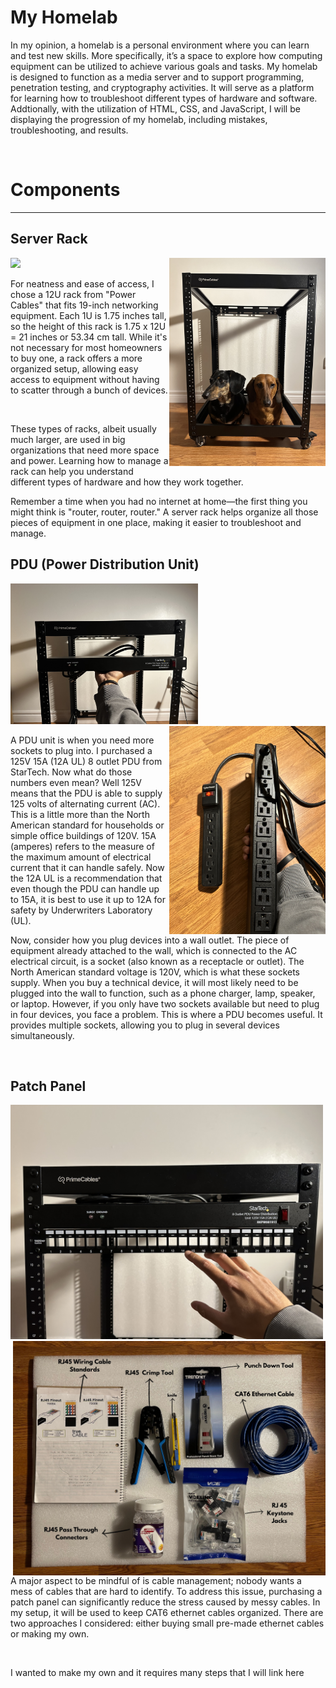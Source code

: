 <h1> My Homelab</h1>
<p>In my opinion, a homelab is a personal environment where you can learn and test new skills. More specifically, it’s a space to explore how computing equipment can be utilized to achieve various goals and tasks. My homelab is designed to function as a media server and to support programming, penetration testing, and cryptography activities. It will serve as a platform for learning how to troubleshoot different types of hardware and software. Addtionally, with the utilization of HTML, CSS, and JavaScript, I will be displaying the progression of my homelab, including mistakes, troubleshooting, and results.</p>
<br>
<h1> Components </h1>
<hr>
<h2> Server Rack </h2>
<img src = "IMAGES/Server-Rack1.jpg" width = "150">  <img src = "IMAGES/RACK2.jpg" width="250" align = "right"> 
<p> For neatness and ease of access, I chose a 12U rack from "Power Cables" that fits 19-inch networking equipment. Each 1U is 1.75 inches tall, so the height of this rack is 1.75 x 12U = 21 inches or 53.34 cm tall. While it's not necessary for most homeowners to buy one, a rack offers a more organized setup, allowing easy access to equipment without having to scatter through a bunch of devices.</p>
  <br>
  
  These types of racks, albeit usually much larger, are used in big organizations that need more space and power. Learning how to manage a rack can help you understand different types of hardware and how they work together.
  <br>
  
 Remember a time when you had no internet at home—the first thing you might think is "router, router, router." A server rack helps organize all those pieces of equipment in one place, making it easier to troubleshoot and manage.
  <br> 

<h2> PDU (Power Distribution Unit) </h2>
<img src = "IMAGES/PDU.jpg"; width = "300"; > 
<img src = "IMAGES/PDUCompar.jpg" width = "250"  align ="right"; > 
<p> A PDU unit is when you need more sockets to plug into. I purchased a 125V 15A (12A UL) 8 outlet PDU from StarTech. Now what do those numbers even mean? 
  Well 125V means that the PDU is able to supply 125 volts of alternating current (AC). This is a little more than the North American standard for households or simple 
  office buildings of 120V. 15A (amperes) refers to the measure of the maximum amount of electrical current that it can handle safely. Now the 12A UL is a recommendation 
  that even though the PDU can handle up to 15A, it is best to use it up to 12A for safety by Underwriters Laboratory (UL). 
  <br> 
  
Now, consider how you plug devices into a wall outlet. The piece of equipment already attached to the wall, which is connected to the AC electrical circuit, is a socket (also known as a receptacle or outlet). The North American standard voltage is 120V, which is what these sockets supply. When you buy a technical device, it will most likely need to be plugged into the wall to function, such as a phone charger, lamp, speaker, or laptop. However, if you only have two sockets available but need to plug in four devices, you face a problem. This is where a PDU becomes useful. It provides multiple sockets, allowing you to plug in several devices simultaneously.

<br> 
<h2> Patch Panel </h2>
<img src = "IMAGES/PatchPanel.jpg"; width ="500"> 
<img src = "IMAGES/Eth.jpg"; width = "500" align= "right">
<br>
<p> A major aspect to be mindful of is cable management; nobody wants a mess of cables that are hard to identify. To address this issue, purchasing a patch panel can significantly reduce the stress caused by messy cables. In my setup, it will be used to keep CAT6 ethernet cables organized. There are two approaches I considered: either buying small pre-made ethernet cables or making my own.</p>
<br> 
<p> I wanted to make my own and it requires many steps that I will link here </p>
